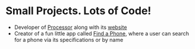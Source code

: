 # Small Projects. Lots of Code!

- Developer of [Processor](https://github.com/Glitched519/Processor) along with its [website](https://processorbot.xyz)
- Creator of a fun little app called [Find a Phone](https://github.com/Glitched519/Find_a_Phone), where a user can search for a phone via its specifications or by name
<!--
**Glitched519/Glitched519** is a ✨ _special_ ✨ repository because its `README.md` (this file) appears on your GitHub profile.

Here are some ideas to get you started:

- 🔭 I’m currently working on ...
- 🌱 I’m currently learning ...
- 👯 I’m looking to collaborate on ...
- 🤔 I’m looking for help with ...
- 💬 Ask me about ...
- 📫 How to reach me: ...
- 😄 Pronouns: ...
- ⚡ Fun fact: ...
-->
